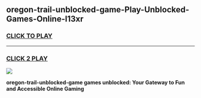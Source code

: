 
## oregon-trail-unblocked-game-Play-Unblocked-Games-Online-l13xr
<h3>
<a href="https://premium76.site?title=oregon-trail-unblocked-game&ref=25A">CLICK TO PLAY</a></h3>
<hr>

<h3>
<a href="https://premium76.site?title=oregon-trail-unblocked-game&ref=25A">CLICK 2 PLAY</a>
  
</h3>

<a href="https://premium76.site?title=oregon-trail-unblocked-game&ref=25A"><img src="https://clearcache.store/games.png"></a>


**oregon-trail-unblocked-game games unblocked: Your Gateway to Fun and Accessible Online Gaming**
